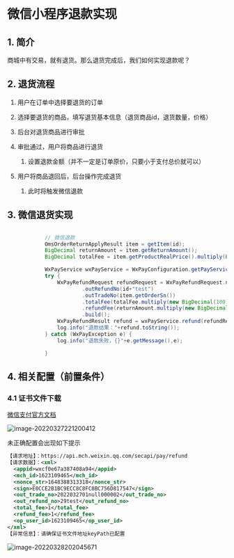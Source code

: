 # 微信小程序退款实现

## 1. 简介

商城中有交易，就有退货。那么退货完成后，我们如何实现退款呢？

## 2. 退货流程

1. 用户在订单中选择要退货的订单
2. 选择要退货的商品，填写退货基本信息（退货商品id，退货数量，价格）
3. 后台对退货商品进行审批
4. 审批通过，用户将商品进行退货
   1. 设置退款金额（并不一定是订单原价，只要小于支付总价就可以）

5. 用户将商品退回后，后台操作完成退货
   1. 此时将触发微信退款



## 3. 微信退货实现

```java

            // 微信退款
            OmsOrderReturnApplyResult item = getItem(id);
            BigDecimal returnAmount = item.getReturnAmount();
            BigDecimal totalFee = item.getProductRealPrice().multiply(BigDecimal.valueOf(item.getProductCount()));

            WxPayService wxPayService = WxPayConfiguration.getPayService();
            try {
                WxPayRefundRequest refundRequest = WxPayRefundRequest.newBuilder()
                        .outRefundNo(id+"test")
                        .outTradeNo(item.getOrderSn())
                        .totalFee(totalFee.multiply(new BigDecimal(100)).intValue())
                        .refundFee(returnAmount.multiply(new BigDecimal(100)).intValue())
                        .build();
                WxPayRefundResult refund = wxPayService.refund(refundRequest);
                log.info("退款结果："+refund.toString());
            } catch (WxPayException e) {
                log.info("退款失败，{}"+e.getMessage(),e);

            }
```

## 4. 相关配置（前置条件）

### 4.1 证书文件下载

[微信支付官方文档](https://pay.weixin.qq.com/wiki/doc/api/jsapi.php?chapter=4_3)

![image-20220327221200412](https://abelsun-1256449468.cos.ap-beijing.myqcloud.com/image/image-20220327221200412.png)

未正确配置会出现如下提示

```xml
【请求地址】：https://api.mch.weixin.qq.com/secapi/pay/refund
【请求数据】：<xml>
  <appid>wxcf0e67a387408a94</appid>
  <mch_id>1623109465</mch_id>
  <nonce_str>1648388313318</nonce_str>
  <sign>E0CCE2B1BC9ECC8C8FC8BC756D817547</sign>
  <out_trade_no>2022032701null000002</out_trade_no>
  <out_refund_no>29test</out_refund_no>
  <total_fee>1</total_fee>
  <refund_fee>1</refund_fee>
  <op_user_id>1623109465</op_user_id>
</xml>
【异常信息】：请确保证书文件地址keyPath已配置
```

![image-20220328202045671](https://abelsun-1256449468.cos.ap-beijing.myqcloud.com/image/image-20220328202045671.png)

